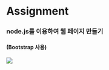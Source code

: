 # Assignment


### node.js를 이용하여 웹 페이지 만들기
#### (Bootstrap 사용)
<img src="https://github.com/zxcxz01/Assignment/assets/134383795/6de0acf0-7215-44db-9370-f8efad41b3b4)">
